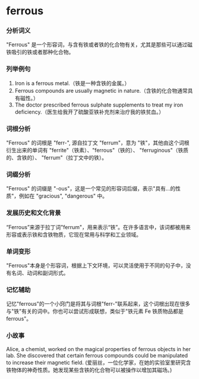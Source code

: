 # ferrous

### 分析词义

  

"Ferrous" 是一个形容词，与含有铁或者铁的化合物有关，尤其是那些可以通过磁铁吸引的铁或者那种化合物。

  

### 列举例句

  

1.  Iron is a ferrous metal.（铁是一种含铁的金属。）
2.  Ferrous compounds are usually magnetic in nature.（含铁的化合物通常具有磁性。）
3.  The doctor prescribed ferrous sulphate supplements to treat my iron deficiency.（医生给我开了硫酸亚铁补充剂来治疗我的铁贫血。）

  

### 词根分析

  

"Ferrous" 的词根是 "ferr-", 源自拉丁文 "ferrum"，意为 "铁"，其他由这个词根衍生出来的单词有 "ferrite"（铁素）、"ferrous"（铁的）、 "ferruginous"（铁质的、含铁的）、 "ferrum"（拉丁文中的铁）。

  

### 词缀分析

  

"Ferrous" 的词缀是 "-ous"，这是一个常见的形容词后缀，表示"具有...的性质"，例如在 "gracious", "dangerous" 中。

  

### 发展历史和文化背景

  

“Ferrous”来源于拉丁词"ferrum"，用来表示“铁”。在许多语言中，该词都被用来形容或表示铁和含铁物质，它现在常用与科学和工业领域。

  

### 单词变形

  

"Ferrous"本身是个形容词，根据上下文环境，可以灵活使用于不同的句子中，没有名词、动词和副词形式。

  

### 记忆辅助

  

记忆"ferrous"的一个小窍门是将其与词根"ferr-"联系起来，这个词根出现在很多与"铁"有关的词中。你也可以尝试形成联想，类似于"铁元素 Fe 铁质物品都是 ferrous"。

  

### 小故事

  

Alice, a chemist, worked on the magical properties of ferrous objects in her lab. She discovered that certain ferrous compounds could be manipulated to increase their magnetic field. (爱丽丝，一位化学家，在她的实验室里研究含铁物体的神奇性质。她发现某些含铁的化合物可以被操作以增加其磁场。)
